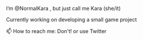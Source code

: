 I’m @NormalKara , but just call me Kara (she/it)

Currently working on developing a small game project

📫 How to reach me: Don't! or use Twitter

<!---
NormalKara/NormalKara is a ✨ special ✨ repository because its `README.md` (this file) appears on your GitHub profile.
You can click the Preview link to take a look at your changes.
--->
